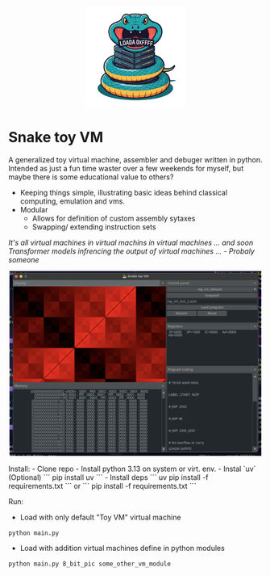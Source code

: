 <p align="center">
  <img src="logo.png" width="200">
</p>

# Snake toy VM

A generalized toy virtual machine, assembler and debuger written in python. Intended as just a fun time waster over a few weekends for myself, but maybe there is some educational value to others?
- Keeping things simple, illustrating basic ideas behind classical computing, emulation and vms.
- Modular
  - Allows for definition of custom assembly sytaxes
  - Swapping/ extending instruction sets
 
*It's all virtual machines in virtual machins in virtual machines ... and soon Transformer models infrencing the output of virtual machines ... - Probaly someone*
<p align="center">
  <img src="screen_shot.png" width="500">
</p>
Install:
- Clone repo
- Install python 3.13 on system or virt. env.
- Instal `uv` (Optional)
```
pip install uv
```
- Install deps
```
uv pip install -f requirements.txt
```
or
```
pip install -f requirements.txt
```

Run:
- Load with only default "Toy VM" virtual machine
```
python main.py
```
- Load with addition virtual machines define in python modules
```
python main.py 8_bit_pic some_other_vm_module
```
